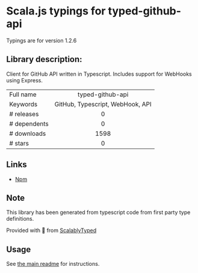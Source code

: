 
# Scala.js typings for typed-github-api

Typings are for version 1.2.6

## Library description:
Client for GitHub API written in Typescript. Includes support for WebHooks using Express.

|                    |                 |
| ------------------ | :-------------: |
| Full name          | typed-github-api |
| Keywords           | GitHub, Typescript, WebHook, API |
| # releases         | 0 |
| # dependents       | 0 |
| # downloads        | 1598 |
| # stars            | 0 |

## Links
- [Npm](https://www.npmjs.com/package/typed-github-api)
    


## Note
This library has been generated from typescript code from first party type definitions.

Provided with :purple_heart: from [ScalablyTyped](https://github.com/oyvindberg/ScalablyTyped)

## Usage
See [the main readme](../../readme.md) for instructions.


